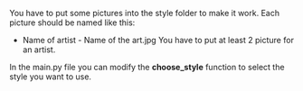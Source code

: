 You have to put some pictures into the style folder to make it work.
Each picture should be named like this:
- Name of artist - Name of the art.jpg
You have to put at least 2 picture for an artist.

In the main.py file you can modify the **choose_style** function to select the style you want to use.
